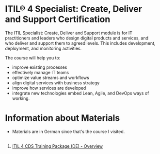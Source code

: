 # ITIL® 4 Specialist: Create, Deliver and Support Certification

The ITIL Specialist: Create, Deliver and Support module is for IT practitioners and leaders who design digital products and services, and who deliver and support them to agreed levels. This includes development, deployment, and monitoring activities.

The course will help you to:

- improve existing processes
- effectively manage IT teams
- optimize value streams and workflows
- align digital services with business strategy
- improve how services are developed
- integrate new technologies embed Lean, Agile, and DevOps ways of working.

# Information about Materials

* Materials are in German since that's the course I visited.<br><br>

01. [ITIL 4 CDS Training Package (DE) - Overview](ITILv4_CSD_Training_Pack_SMALL_DE.pdf)